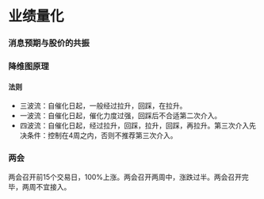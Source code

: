 # 业绩量化

### 消息预期与股价的共振

### 降维图原理

#### 法则
* 三波流：自催化日起，一般经过拉升，回踩，在拉升。
* 一波流：自催化日起，催化力度过强，回踩后不合适第二次介入。
* 四波流：自催化日起，经过拉升，回踩，拉升，回踩，再拉升。第三次介入先决条件：控制在4周之内，否则不推荐第三次介入。

### 两会
两会召开前15个交易日，100%上涨。两会召开两周中，涨跌过半。两会召开完毕，两周不宜接入。
